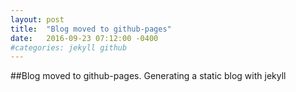 ```yaml
---
layout: post
title:  "Blog moved to github-pages"
date:   2016-09-23 07:12:00 -0400
#categories: jekyll github
---
```


##Blog moved to github-pages.
Generating a static blog with jekyll

